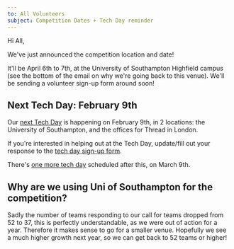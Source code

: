 ```yaml
---
to: All Volunteers
subject: Competition Dates + Tech Day reminder
---
```


Hi All,

We've just announced the competition location and date!

It'll be April 6th to 7th, at the University of Southampton Highfield campus (see the bottom of the email on why we're going back to this venue). We'll be sending a volunteer sign-up form around soon!

## Next Tech Day: February 9th

Our [next Tech Day][february-tech-day] is happening on February 9th, in 2 locations: the University of Southampton, and the offices for Thread in London.

If you're interested in helping out at the Tech Day, update/fill out your response to the [tech day sign-up form][tech-day-form].

There's [one more tech day][march-tech-day] scheduled after this, on March 9th.

## Why are we using Uni of Southampton for the competition?

Sadly the number of teams responding to our call for teams dropped from 52 to 37, this is perfectly understandable, as we were out of action for a year. Therefore it makes sense to go for a smaller venue. Hopefully we see a much higher growth next year, so we can get back to 52 teams or higher!

[tech-day-form]: https://goo.gl/forms/9FHS9rQZ4rypOHb33
[february-tech-day]: https://studentrobotics.org/events/sr2019/southampton-tech-day-february/
[march-tech-day]: https://studentrobotics.org/events/sr2019/southampton-tech-day-march/
